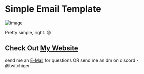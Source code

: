 # Simple Email Template

![image](https://github.com/devTwitchiger/email-template/assets/137188602/1c949c1a-4b5e-4518-ba73-b3eee0e97583)

Pretty simple, right. 😄

## Check Out [My Website](http://twitchiger.gq/)

send me an [E-Mail](mailto:twitchiger@duck.com) for questions OR send me an dm on discord - @twitchiger

